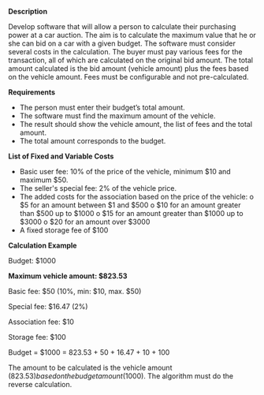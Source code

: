 **Description**

Develop software that will allow a person to calculate their purchasing power at a car auction. The aim is to calculate the maximum value that he or she can bid on a car with a given budget. The software must consider several costs in the calculation. The buyer must pay various fees for the transaction, all of which are calculated on the original bid amount. The total amount calculated is the bid amount (vehicle amount) plus the fees based on the vehicle amount. Fees must be configurable and not pre-calculated.


**Requirements**

-	The person must enter their budget’s total amount.
-	The software must find the maximum amount of the vehicle. 
-	The result should show the vehicle amount, the list of fees and the total amount.
-	The total amount corresponds to the budget.


**List of Fixed and Variable Costs**

-	Basic user fee: 10% of the price of the vehicle, minimum $10 and maximum $50. 
-	The seller's special fee: 2% of the vehicle price. 
-	The added costs for the association based on the price of the vehicle:
o	$5 for an amount between $1 and $500
o	$10 for an amount greater than $500 up to $1000
o	$15 for an amount greater than $1000 up to $3000
o	$20 for an amount over $3000
-	A fixed storage fee of $100


**Calculation Example**

Budget: $1000

**Maximum vehicle amount: $823.53**

Basic fee: $50 (10%, min: $10, max. $50)

Special fee: $16.47 (2%)

Association fee: $10 

Storage fee: $100 


Budget = $1000 = 823.53 + 50 + 16.47 + 10 + 100


The amount to be calculated is the vehicle amount ($823.53) based on the budget amount ($1000). The algorithm must do the reverse calculation.
